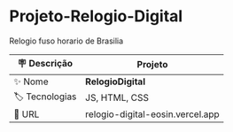 # Projeto-Relogio-Digital
Relogio fuso horario de Brasilia 

| :placard: Descrição |  Projeto    |
| -------------  | --- |
| :sparkles: Nome        | **RelogioDigital**
| :label: Tecnologias | JS, HTML, CSS
| :rocket: URL         | relogio-digital-eosin.vercel.app

